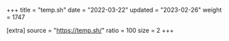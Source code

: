 +++
title = "temp.sh"
date = "2022-03-22"
updated = "2023-02-26"
weight = 1747

[extra]
source = "https://temp.sh/"
ratio = 100
size = 2
+++
